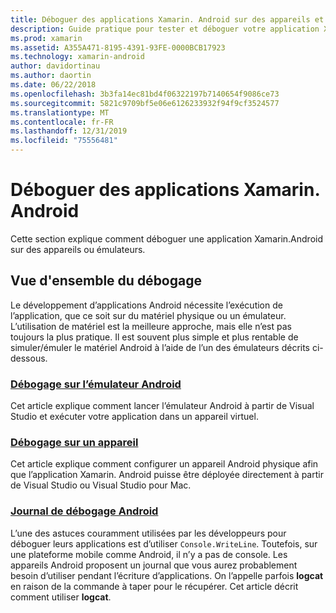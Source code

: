 ```yaml
---
title: Déboguer des applications Xamarin. Android sur des appareils et émulateurs
description: Guide pratique pour tester et déboguer votre application Xamarin.Android
ms.prod: xamarin
ms.assetid: A355A471-8195-4391-93FE-0000BCB17923
ms.technology: xamarin-android
author: davidortinau
ms.author: daortin
ms.date: 06/22/2018
ms.openlocfilehash: 3b3fa14ec81bd4f06322197b7140654f9086ce73
ms.sourcegitcommit: 5821c9709bf5e06e6126233932f94f9cf3524577
ms.translationtype: MT
ms.contentlocale: fr-FR
ms.lasthandoff: 12/31/2019
ms.locfileid: "75556481"
---
```

# <a name="debug-xamarinandroid-apps"></a>Déboguer des applications Xamarin. Android

Cette section explique comment déboguer une application Xamarin.Android sur des appareils ou émulateurs.

## <a name="debugging-overview"></a>Vue d'ensemble du débogage

Le développement d’applications Android nécessite l’exécution de l’application, que ce soit sur du matériel physique ou un émulateur. L’utilisation de matériel est la meilleure approche, mais elle n’est pas toujours la plus pratique. Il est souvent plus simple et plus rentable de simuler/émuler le matériel Android à l’aide de l’un des émulateurs décrits ci-dessous.

### <a name="debugging-on-the-android-emulatorandroiddeploy-testdebuggingdebug-on-emulatormd"></a>[Débogage sur l’émulateur Android](~/android/deploy-test/debugging/debug-on-emulator.md)

Cet article explique comment lancer l’émulateur Android à partir de Visual Studio et exécuter votre application dans un appareil virtuel.

### <a name="debugging-on-a-deviceandroiddeploy-testdebuggingdebug-on-devicemd"></a>[Débogage sur un appareil](~/android/deploy-test/debugging/debug-on-device.md)

Cet article explique comment configurer un appareil Android physique afin que l’application Xamarin. Android puisse être déployée directement à partir de Visual Studio ou Visual Studio pour Mac.

### <a name="android-debug-logandroiddeploy-testdebuggingandroid-debug-logmd"></a>[Journal de débogage Android](~/android/deploy-test/debugging/android-debug-log.md)

L’une des astuces couramment utilisées par les développeurs pour déboguer leurs applications est d’utiliser `Console.WriteLine`. Toutefois, sur une plateforme mobile comme Android, il n’y a pas de console. Les appareils Android proposent un journal que vous aurez probablement besoin d’utiliser pendant l’écriture d’applications. On l’appelle parfois **logcat** en raison de la commande à taper pour le récupérer. Cet article décrit comment utiliser **logcat**.

